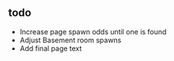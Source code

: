 ## todo

* Increase page spawn odds until one is found
* Adjust Basement room spawns
* Add final page text
